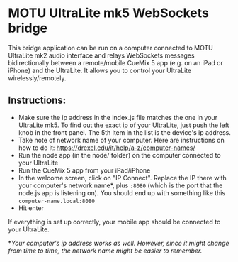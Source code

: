 # MOTU UltraLite mk5 WebSockets bridge
This bridge application can be run on a computer connected to MOTU UltraLite mk2 audio interface and relays WebSockets messages bidirectionally between a remote/mobile CueMix 5 app (e.g. on an iPad or iPhone) and the UltraLite. It allows you to control your UltraLite wirelessly/remotely.

## Instructions:

- Make sure the ip address in the index.js file matches the one in your UltraLite mk5. To find out the exact ip of your UltraLite, just push the left knob in the front panel. The 5th item in the list is the device's ip address.
- Take note of network name of your computer. Here are instructions on how to do it: https://drexel.edu/it/help/a-z/computer-names/
- Run the node app (in the node/ folder) on the computer connected to your UltraLite
- Run the CueMix 5 app from your iPad/iPhone
- In the welcome screen, click on "IP Connect". Replace the IP there with your computer's network name*, plus ```:8080``` (which is the port that the node.js app is listening on). You should end up with something like this ```computer-name.local:8080```
- Hit enter

If everything is set up correctly, your mobile app should be connected to your UltraLite.

*_Your computer's ip address works as well. However, since it might change from time to time, the network name might be easier to remember._